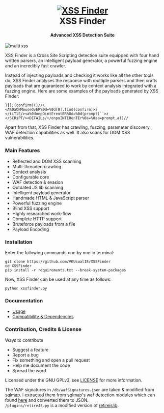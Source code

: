 <h1 align="center">
  <br>
  <a href="https://github.com/VKUsual18/XSSFinder"><img src="https://i.imgur.com/QuQGTkv.png" alt="XSS Finder"></a>
  <br>
  XSS Finder
  <br>
</h1>

<h4 align="center">Advanced XSS Detection Suite</h4>

![multi xss](https://image.ibb.co/gOCV5L/Screenshot-2018-11-19-13-33-49.png)

XSS Finder is a Cross Site Scripting detection suite equipped with four hand written parsers, an intelligent payload generator, a powerful fuzzing engine and an incredibly fast crawler.

Instead of injecting payloads and checking it works like all the other tools do, XSS Finder analyses the response with multiple parsers and then crafts payloads that are guaranteed to work by context analysis integrated with a fuzzing engine.
Here are some examples of the payloads generated by XSS Finder:
```
}]};(confirm)()//\
<A%0aONMouseOvER%0d=%0d[8].find(confirm)>z
</tiTlE/><a%0donpOintErentER%0d=%0d(prompt)``>z
</SCRiPT/><DETAILs/+/onpoINTERenTEr%0a=%0aa=prompt,a()//
```
Apart from that, XSS Finder has crawling, fuzzing, parameter discovery, WAF detection capabilities as well. It also scans for DOM XSS vulnerabilities.


### Main Features
- Reflected and DOM XSS scanning
- Multi-threaded crawling
- Context analysis
- Configurable core
- WAF detection & evasion
- Outdated JS lib scanning
- Intelligent payload generator
- Handmade HTML & JavaScript parser
- Powerful fuzzing engine
- Blind XSS support
- Highly researched work-flow
- Complete HTTP support
- Bruteforce payloads from a file
- Payload Encoding

### Installation
Enter the following commands one by one in terminal:
```
git clone https://github.com/VKUsual18/XSSFinder
cd XSSFinder
pip install -r requirements.txt --break-system-packages
```

Now, XSS Finder can be used at any time as follows:
```
python xssfinder.py
```

### Documentation
- [Usage](https://github.com/s0md3v/XSStrike/wiki/Usage)
- [Compatibility & Dependencies](https://github.com/s0md3v/XSStrike/wiki/Compatibility-&-Dependencies)



### Contribution, Credits & License
Ways to contribute
- Suggest a feature
- Report a bug
- Fix something and open a pull request
- Help me document the code
- Spread the word

Licensed under the GNU GPLv3, see [LICENSE](LICENSE) for more information.

The WAF signatures in `/db/wafSignatures.json` are taken & modified from [sqlmap](https://github.com/sqlmapproject/sqlmap). I extracted them from sqlmap's waf detection modules which can found [here](https://github.com/sqlmapproject/sqlmap/blob/master/waf/) and converted them to JSON.\
`/plugins/retireJS.py` is a modified version of [retirejslib](https://github.com/FallibleInc/retirejslib/).
